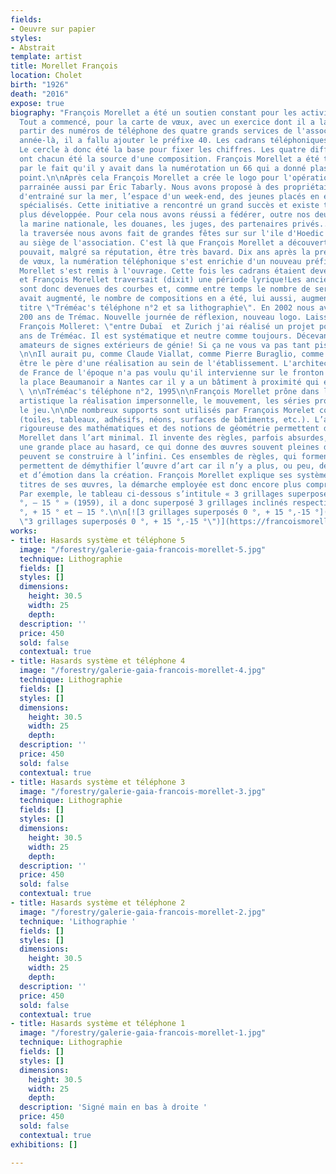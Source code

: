 ```yaml
---
fields:
- Oeuvre sur papier
styles:
- Abstrait
template: artist
title: Morellet François
location: Cholet
birth: "1926"
death: "2016"
expose: true
biography: "François Morellet a été un soutien constant pour les activités de Tréméac.
  Tout a commencé, pour la carte de vœux, avec un exercice dont il a la passion, à
  partir des numéros de téléphone des quatre grands services de l'association. Cette
  année-là, il a fallu ajouter le préfixe 40. Les cadrans téléphoniques étaient circulaires;
  Le cercle à donc été la base pour fixer les chiffres. Les quatre différents services
  ont chacun été la source d'une composition. François Morellet a été très intéressé
  par le fait qu'il y avait dans la numérotation un 66 qui a donné plastiquement un
  point.\n\nAprès cela François Morellet a crée le logo pour l'opération \"Grand Largue\",
  parrainée aussi par Éric Tabarly. Nous avons proposé à des propriétaires de bateaux
  d'entrainé sur la mer, l’espace d'un week-end, des jeunes placés en établissements
  spécialisés. Cette initiative a rencontré un grand succès et existe toujours aujourd'hui,
  plus développée. Pour cela nous avons réussi a fédérer, outre nos deux parrains,
  la marine nationale, les douanes, les juges, des partenaires privés....En plus de
  la traversée nous avons fait de grandes fêtes sur sur l'ile d'Hoedic puis plus tard
  au siège de l'association. C'est là que François Morellet a découvert qu’Éric Tabarly
  pouvait, malgré sa réputation, être très bavard. Dix ans après la première carte
  de vœux, la numération téléphonique s'est enrichie d'un nouveau préfixe:02. François
  Morellet s'est remis à l'ouvrage. Cette fois les cadrans étaient devenus carrés
  et François Morellet traversait (dixit) une période lyrique!Les anciennes droites
  sont donc devenues des courbes et, comme entre temps le nombre de services de l'association
  avait augmenté, le nombre de compositions en a été, lui aussi, augmenté! D'où le
  titre \"Tréméac's téléphone n°2 et sa lithographie\". En 2002 nous avons fêté les
  200 ans de Trémac. Nouvelle journée de réflexion, nouveau logo. Laissons parler
  François Molleret: \"entre Dubaï  et Zurich j'ai réalisé un projet pour les 200
  ans de Tréméac. Il est systématique et neutre comme toujours. Décevant pour les
  amateurs de signes extérieurs de génie! Si ça ne vous va pas tant pis, je suis invexable\".
  \n\nIl aurait pu, comme Claude Viallat, comme Pierre Buraglio, comme Éric Fontenau,
  être le père d'une réalisation au sein de l'établissement. L'architecte de bâtiments
  de France de l'époque n'a pas voulu qu'il intervienne sur le fronton qui donne sur
  la place Beaumanoir a Nantes car il y a un bâtiment à proximité qui est classé.....
  \ \n\nTréméac's téléphone n°2, 1995\n\nFrançois Morellet prône dans la création
  artistique la réalisation impersonnelle, le mouvement, les séries programmées et
  le jeu.\n\nDe nombreux supports sont utilisés par François Morelet comme matériaux
  (toiles, tableaux, adhésifs, néons, surfaces de bâtiments, etc.). L’application
  rigoureuse des mathématiques et des notions de géométrie permettent de classer François
  Morellet dans l’art minimal. Il invente des règles, parfois absurdes, et laisse
  une grande place au hasard, ce qui donne des œuvres souvent pleines d’humour qui
  peuvent se construire à l’infini. Ces ensembles de règles, qui forment des systèmes,
  permettent de démythifier l’œuvre d’art car il n’y a plus, ou peu, de subjectivité
  et d’émotion dans la création. François Morellet explique ses systèmes dans les
  titres de ses œuvres, la démarche employée est donc encore plus compréhensible.
  Par exemple, le tableau ci-dessous s’intitule « 3 grillages superposés 0 °, + 15
  °, – 15 ° » (1959), il a donc superposé 3 grillages inclinés respectivement à 0
  °, + 15 ° et – 15 °.\n\n[![3 grillages superposés 0 °, + 15 °,-15 °](https://francoismorellet.files.wordpress.com/2011/01/3-grillages-superposc3a9s-0-c2b0-15-c2b0-15-c2b0-1959.jpg?w=640
  \"3 grillages superposés 0 °, + 15 °,-15 °\")](https://francoismorellet.files.wordpress.com/2011/01/3-grillages-superposc3a9s-0-c2b0-15-c2b0-15-c2b0-1959.jpg)"
works:
- title: Hasards système et téléphone 5
  image: "/forestry/galerie-gaia-francois-morellet-5.jpg"
  technique: Lithographie
  fields: []
  styles: []
  dimensions:
    height: 30.5
    width: 25
    depth: 
  description: ''
  price: 450
  sold: false
  contextual: true
- title: Hasards système et téléphone 4
  image: "/forestry/galerie-gaia-francois-morellet-4.jpg"
  technique: Lithographie
  fields: []
  styles: []
  dimensions:
    height: 30.5
    width: 25
    depth: 
  description: ''
  price: 450
  sold: false
  contextual: true
- title: Hasards système et téléphone 3
  image: "/forestry/galerie-gaia-francois-morellet-3.jpg"
  technique: Lithographie
  fields: []
  styles: []
  dimensions:
    height: 30.5
    width: 25
    depth: 
  description: ''
  price: 450
  sold: false
  contextual: true
- title: Hasards système et téléphone 2
  image: "/forestry/galerie-gaia-francois-morellet-2.jpg"
  technique: 'Lithographie '
  fields: []
  styles: []
  dimensions:
    height: 30.5
    width: 25
    depth: 
  description: ''
  price: 450
  sold: false
  contextual: true
- title: Hasards système et téléphone 1
  image: "/forestry/galerie-gaia-francois-morellet-1.jpg"
  technique: Lithographie
  fields: []
  styles: []
  dimensions:
    height: 30.5
    width: 25
    depth: 
  description: 'Signé main en bas à droite '
  price: 450
  sold: false
  contextual: true
exhibitions: []

---
```

